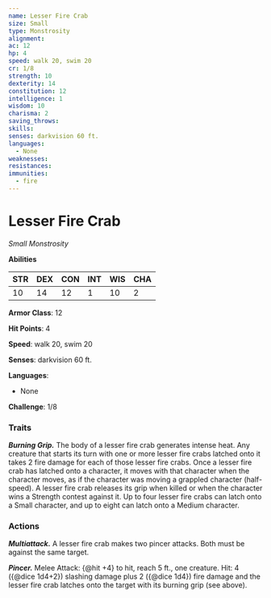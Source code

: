 ```yaml
---
name: Lesser Fire Crab
size: Small
type: Monstrosity
alignment: 
ac: 12
hp: 4
speed: walk 20, swim 20
cr: 1/8
strength: 10
dexterity: 14
constitution: 12
intelligence: 1
wisdom: 10
charisma: 2
saving_throws:
skills:
senses: darkvision 60 ft.
languages:
  - None
weaknesses:
resistances:
immunities:
  - fire
---
```


# Lesser Fire Crab

*Small Monstrosity*

**Abilities**

| STR | DEX | CON | INT | WIS | CHA |
| --- | --- | --- | --- | --- | --- |
| 10 | 14 | 12 | 1 | 10 | 2 |

**Armor Class**: 12

**Hit Points**: 4

**Speed**: walk 20, swim 20

**Senses**: darkvision 60 ft.

**Languages**:
  - None

**Challenge**: 1/8

### Traits
***Burning Grip.*** The body of a lesser fire crab generates intense heat. Any creature that starts its turn with one or more lesser fire crabs latched onto it takes 2 fire damage for each of those lesser fire crabs. Once a lesser fire crab has latched onto a character, it moves with that character when the character moves, as if the character was moving a grappled character (half-speed). A lesser fire crab releases its grip when killed or when the character wins a Strength contest against it. Up to four lesser fire crabs can latch onto a Small character, and up to eight can latch onto a Medium character.

### Actions
***Multiattack.*** A lesser fire crab makes two pincer attacks. Both must be against the same target.

***Pincer.*** Melee Attack: {@hit +4} to hit, reach 5 ft., one creature. Hit: 4 ({@dice 1d4+2}) slashing damage plus 2 ({@dice 1d4}) fire damage and the lesser fire crab latches onto the target with its burning grip (see above).


